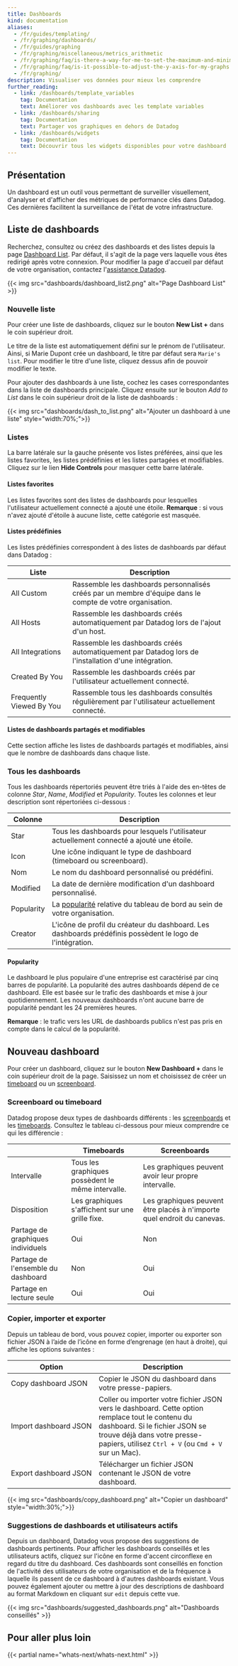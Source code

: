 ```yaml
---
title: Dashboards
kind: documentation
aliases:
  - /fr/guides/templating/
  - /fr/graphing/dashboards/
  - /fr/guides/graphing
  - /fr/graphing/miscellaneous/metrics_arithmetic
  - /fr/graphing/faq/is-there-a-way-for-me-to-set-the-maximum-and-minimum-values-on-the-y-axis-of-a-graph
  - /fr/graphing/faq/is-it-possible-to-adjust-the-y-axis-for-my-graphs
  - /fr/graphing/
description: Visualiser vos données pour mieux les comprendre
further_reading:
  - link: /dashboards/template_variables
    tag: Documentation
    text: Améliorer vos dashboards avec les template variables
  - link: /dashboards/sharing
    tag: Documentation
    text: Partager vos graphiques en dehors de Datadog
  - link: /dashboards/widgets
    tag: Documentation
    text: Découvrir tous les widgets disponibles pour votre dashboard
---
```

## Présentation

Un dashboard est un outil vous permettant de surveiller visuellement, d'analyser et d'afficher des métriques de performance clés dans Datadog. Ces dernières facilitent la surveillance de l'état de votre infrastructure.

## Liste de dashboards

Recherchez, consultez ou créez des dashboards et des listes depuis la page [Dashboard List][1]. Par défaut, il s'agit de la page vers laquelle vous êtes redirigé après votre connexion. Pour modifier la page d'accueil par défaut de votre organisation, contactez l'[assistance Datadog][2].

{{< img src="dashboards/dashboard_list2.png" alt="Page Dashboard List" >}}

### Nouvelle liste

Pour créer une liste de dashboards, cliquez sur le bouton **New List +** dans le coin supérieur droit.

Le titre de la liste est automatiquement défini sur le prénom de l'utilisateur. Ainsi, si Marie Dupont crée un dashboard, le titre par défaut sera `Marie's list`. Pour modifier le titre d'une liste, cliquez dessus afin de pouvoir modifier le texte.

Pour ajouter des dashboards à une liste, cochez les cases correspondantes dans la liste de dashboards principale. Cliquez ensuite sur le bouton *Add to List* dans le coin supérieur droit de la liste de dashboards :

{{< img src="dashboards/dash_to_list.png" alt="Ajouter un dashboard à une liste" style="width:70%;">}}

### Listes

La barre latérale sur la gauche présente vos listes préférées, ainsi que les listes favorites, les listes prédéfinies et les listes partagées et modifiables. Cliquez sur le lien **Hide Controls** pour masquer cette barre latérale.

#### Listes favorites

Les listes favorites sont des listes de dashboards pour lesquelles l'utilisateur actuellement connecté a ajouté une étoile. **Remarque** : si vous n'avez ajouté d'étoile à aucune liste, cette catégorie est masquée.

#### Listes prédéfinies

Les listes prédéfinies correspondent à des listes de dashboards par défaut dans Datadog :

| Liste                     | Description                                                               |
|--------------------------|---------------------------------------------------------------------------|
| All Custom               | Rassemble les dashboards personnalisés créés par un membre d'équipe dans le compte de votre organisation. |
| All Hosts                | Rassemble les dashboards créés automatiquement par Datadog lors de l'ajout d'un host.              |
| All Integrations         | Rassemble les dashboards créés automatiquement par Datadog lors de l'installation d'une intégration.  |
| Created By You           | Rassemble les dashboards créés par l'utilisateur actuellement connecté.                |
| Frequently Viewed By You | Rassemble tous les dashboards consultés régulièrement par l'utilisateur actuellement connecté.         |

#### Listes de dashboards partagés et modifiables

Cette section affiche les listes de dashboards partagés et modifiables, ainsi que le nombre de dashboards dans chaque liste.

### Tous les dashboards

Tous les dashboards répertoriés peuvent être triés à l'aide des en-têtes de colonne *Star*, *Name*, *Modified* et *Popularity*. Toutes les colonnes et leur description sont répertoriées ci-dessous :

| Colonne     | Description                                                                              |
|------------|------------------------------------------------------------------------------------------|
| Star       | Tous les dashboards pour lesquels l'utilisateur actuellement connecté a ajouté une étoile.                                  |
| Icon       | Une icône indiquant le type de dashboard (timeboard ou screenboard).                     |
| Nom       | Le nom du dashboard personnalisé ou prédéfini.                                              |
| Modified   | La date de dernière modification d'un dashboard personnalisé.                                            |
| Popularity | La [popularité](#popularité) relative du tableau de bord au sein de votre organisation.           |
| Creator    | L'icône de profil du créateur du dashboard. Les dashboards prédéfinis possèdent le logo de l'intégration. |

#### Popularity

Le dashboard le plus populaire d'une entreprise est caractérisé par cinq barres de popularité. La popularité des autres dashboards dépend de ce dashboard. Elle est basée sur le trafic des dashboards et mise à jour quotidiennement. Les nouveaux dashboards n'ont aucune barre de popularité pendant les 24 premières heures.

**Remarque** : le trafic vers les URL de dashboards publics n'est pas pris en compte dans le calcul de la popularité.

## Nouveau dashboard

Pour créer un dashboard, cliquez sur le bouton **New Dashboard +** dans le coin supérieur droit de la page. Saisissez un nom et choisissez de créer un [timeboard][3] ou un [screenboard][4].

### Screenboard ou timeboard

Datadog propose deux types de dashboards différents : les [screenboards][4] et les [timeboards][3]. Consultez le tableau ci-dessous pour mieux comprendre ce qui les différencie :

|                            | Timeboards                            | Screenboards                              |
|----------------------------|---------------------------------------|-------------------------------------------|
| Intervalle                 | Tous les graphiques possèdent le même intervalle. | Les graphiques peuvent avoir leur propre intervalle.   |
| Disposition                     | Les graphiques s'affichent sur une grille fixe. | Les graphiques peuvent être placés à n'importe quel endroit du canevas. |
| Partage de graphiques individuels  | Oui                                   | Non                                        |
| Partage de l'ensemble du dashboard | Non                                    | Oui                                       |
| Partage en lecture seule   | Oui                                   | Oui                                       |

### Copier, importer et exporter

Depuis un tableau de bord, vous pouvez copier, importer ou exporter son fichier JSON à l’aide de l’icône en forme d’engrenage (en haut à droite), qui affiche les options suivantes :

| Option                          | Description                                                                                                                                                                |
|---------------------------------|----------------------------------------------------------------------------------------------------------------------------------------------------------------------------|
| Copy&nbsp;dashboard&nbsp;JSON   | Copier le JSON du dashboard dans votre presse-papiers.                                                                                                                               |
| Import&nbsp;dashboard&nbsp;JSON | Coller ou importer votre fichier JSON vers le dashboard. Cette option remplace tout le contenu du dashboard. Si le fichier JSON se trouve déjà dans votre presse-papiers, utilisez `Ctrl + V` (ou `Cmd + V` sur un Mac). |
| Export&nbsp;dashboard&nbsp;JSON | Télécharger un fichier JSON contenant le JSON de votre dashboard.                                                                                                                |

{{< img src="dashboards/copy_dashboard.png" alt="Copier un dashboard" style="width:30%;">}}

### Suggestions de dashboards et utilisateurs actifs

Depuis un dashboard, Datadog vous propose des suggestions de dashboards pertinents. Pour afficher les dashboards conseillés et les utilisateurs actifs, cliquez sur l'icône en forme d'accent circonflexe en regard du titre du dashboard. Ces dashboards sont conseillés en fonction de l'activité des utilisateurs de votre organisation et de la fréquence à laquelle ils passent de ce dashboard à d'autres dashboards existant. Vous pouvez également ajouter ou mettre à jour des descriptions de dashboard au format Markdown en cliquant sur `edit` depuis cette vue.

{{< img src="dashboards/suggested_dashboards.png" alt="Dashboards conseillés" >}}

## Pour aller plus loin

{{< partial name="whats-next/whats-next.html" >}}

[1]: https://app.datadoghq.com/dashboard/lists
[2]: /fr/help
[3]: /fr/dashboards/timeboard
[4]: /fr/dashboards/screenboard